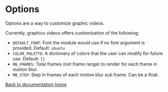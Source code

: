 # Options

Options are a way to customize graphic videos.

Currently, graphics videos offers customization of the following:

* `DEFAULT_FONT`: Font the module would use if no font argument is provided. Default: `ubuntu`
* `COLOR_PALETTE`: A dictionary of colors that the user can modify for future use. Default: `{}`
* `MB_FRAMES`: Total frames (not frame range) to render for each frame in motion blur.
* `MB_STEP`: Step in frames of each motion blur sub frame. Can be a float.


[Back to documentation home][dochome]

[dochome]: https://medilocus.github.io/graphic_videos/
